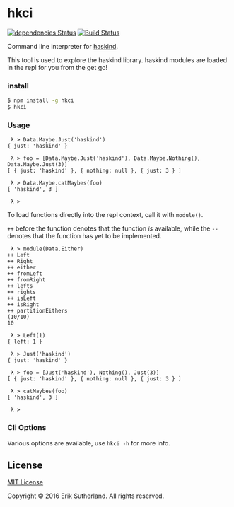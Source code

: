 # hkci

[![dependencies Status](https://david-dm.org/MrRacoon/haskind/status.svg)](https://david-dm.org/MrRacoon/hkci)
[![Build Status](https://travis-ci.org/MrRacoon/hkci.svg?branch=master)](https://travis-ci.org/MrRacoon/hkci)

Command line interpreter for [haskind](https://github.com/MrRacoon/haskind).

This tool is used to explore the haskind library. haskind modules are loaded in
the repl for you from the get go!

### install

```bash
$ npm install -g hkci
$ hkci
```

### Usage

```
 λ > Data.Maybe.Just('haskind')
{ just: 'haskind' }

 λ > foo = [Data.Maybe.Just('haskind'), Data.Maybe.Nothing(), Data.Maybe.Just(3)]
[ { just: 'haskind' }, { nothing: null }, { just: 3 } ]

 λ > Data.Maybe.catMaybes(foo)
[ 'haskind', 3 ]

 λ >
```

To load functions directly into the repl context, call it with `module()`.

`++` before the function denotes that the function _is_ available, while the `--`
denotes that the function has yet to be implemented.

```
 λ > module(Data.Either)
++ Left
++ Right
++ either
++ fromLeft
++ fromRight
++ lefts
++ rights
++ isLeft
++ isRight
++ partitionEithers
(10/10)
10

 λ > Left(1)
{ left: 1 }

 λ > Just('haskind')
{ just: 'haskind' }

 λ > foo = [Just('haskind'), Nothing(), Just(3)]
[ { just: 'haskind' }, { nothing: null }, { just: 3 } ]

 λ > catMaybes(foo)
[ 'haskind', 3 ]

 λ >

```

### Cli Options

Various options are available, use `hkci -h` for more info.

## License

[MIT License](http://opensource.org/licenses/MIT)

Copyright &copy; 2016 Erik Sutherland. All rights reserved.
